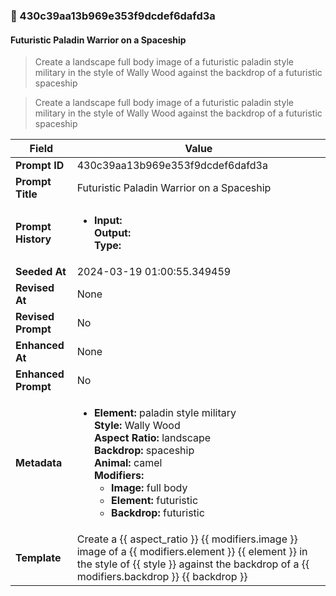 

### 📜 430c39aa13b969e353f9dcdef6dafd3a

#### Futuristic Paladin Warrior on a Spaceship

> Create a landscape full body image of a futuristic paladin style military in the style of Wally Wood against the backdrop of a futuristic spaceship

> Create a landscape full body image of a futuristic paladin style military in the style of Wally Wood against the backdrop of a futuristic spaceship

| Field          | Value                                                                                                                                                                      |
|----------------|----------------------------------------------------------------------------------------------------------------------------------------------------------------------------|
| **Prompt ID**  | 430c39aa13b969e353f9dcdef6dafd3a                                                                                                                                                            |
| **Prompt Title**  | Futuristic Paladin Warrior on a Spaceship                                                                                                                                                            |
| **Prompt History** | <ul><li>**Input:**  <br> **Output:**  <br> **Type:** </li></ul> |
| **Seeded At** | 2024-03-19 01:00:55.349459                                                                                                                                                   |
| **Revised At** | None                                                                                                                                                   |
| **Revised Prompt** | No                                                                                                                                                                      |
| **Enhanced At** | None                                                                                                                                                  |
| **Enhanced Prompt** | No                                                                                                                                                                    |
| **Metadata**   | <ul><li>**Element:** paladin style military <br> **Style:** Wally Wood <br> **Aspect Ratio:** landscape <br> **Backdrop:** spaceship <br> **Animal:** camel <br> **Modifiers:**<ul><li>**Image:** full body</li><li>**Element:** futuristic</li><li>**Backdrop:** futuristic</li></ul></li></ul> |
| **Template**   | Create a {{ aspect_ratio }} {{ modifiers.image }} image of a {{ modifiers.element }} {{ element }} in the style of {{ style }} against the backdrop of a {{ modifiers.backdrop }} {{ backdrop }}                                                                                                                                           |


